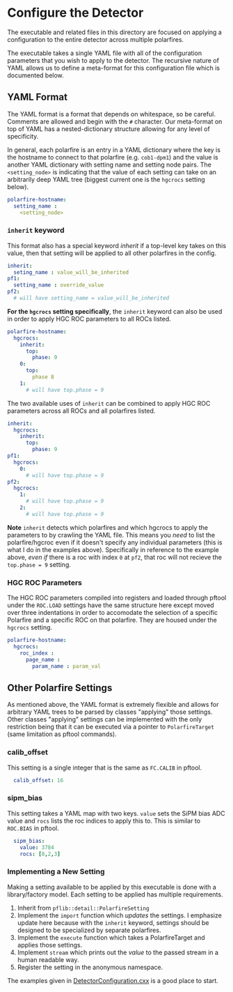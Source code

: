 # Configure the Detector
The executable and related files in this directory are focused
on applying a configuration to the entire detector across multiple
polarfires.

The executable takes a single YAML file with all of the configuration
parameters that you wish to apply to the detector. The recursive nature
of YAML allows us to define a meta-format for this configuration file which
is documented below.

## YAML Format
The YAML format is a format that depends on whitespace, so be careful.
Comments are allowed and begin with the `#` character.
Our meta-format on top of YAML has a nested-dictionary structure allowing
for any level of specificity.

In general, each polarfire is an entry in a YAML dictionary where
the key is the hostname to connect to that polarfire (e.g. `cob1-dpm1`)
and the value is another YAML dictionary with setting name and setting node
pairs. The `<setting_node>` is indicating that the value of each setting can
take on an arbitrarily deep YAML tree (biggest current one is the `hgcrocs` setting below).

```yaml
polarfire-hostname:
  setting_name : 
    <setting_node>
```

### `inherit` keyword
This format also has a special keyword *inherit* if a top-level key takes on this
value, then that setting will be applied to all other polarfires in the config.
```yaml
inherit:
  seting_name : value_will_be_inherited
pf1:
  setting_name : override_value
pf2:
  # will have setting_name = value_will_be_inherited
```

**For the `hgcrocs` setting specifically**, the `inherit` keyword can also be
used in order to apply HGC ROC parameters to all ROCs listed.
```yaml
polarfire-hostname:
  hgcrocs:
    inherit:
      top:
        phase: 9
    0:
      top:
        phase 8
    1:
      # will have top.phase = 9
``` 
The two available uses of `inherit` can be combined to apply HGC ROC parameters
across all ROCs and all polarfires listed.

```yaml
inherit:
  hgcrocs:
    inherit:
      top:
        phase: 9
pf1:
  hgcrocs:
    0:
      # will have top.phase = 9
pf2:
  hgcrocs:
    1:
      # will have top.phase = 9
    2:
      # will have top.phase = 9
```

**Note** `inherit` detects which polarfires and which hgcrocs to apply the parameters
to by crawling the YAML file. This means you _need_ to list the polarfire/hgcroc even
if it doesn't specify any individual parameters (this is what I do in the examples above).
Specifically in reference to the example above, _even if_ there is a roc with 
index `0` at `pf2`, that roc will not recieve the `top.phase = 9` setting.

### HGC ROC Parameters
The HGC ROC parameters compiled into registers and loaded through pftool
under the `ROC.LOAD` settings have the same structure here except moved over
three indentations in order to accomodate the selection of a specific Polarfire
and a specific ROC on that polarfire. They are housed under the `hgcrocs` setting.
```yaml
polarfire-hostname:
  hgcrocs:
    roc_index :
      page_name :
        param_name : param_val
```


## Other Polarfire Settings
As mentioned above, the YAML format is extremely flexible and allows for arbitrary 
YAML trees to be parsed by classes "applying" those settings. Other classes "applying"
settings can be implemented with the only restriction being that it can be executed
via a pointer to `PolarfireTarget` (same limitation as pftool commands).

### calib\_offset
This setting is a single integer that is the same as `FC.CALIB` in pftool.
```yaml
  calib_offset: 16
```

### sipm\_bias
This setting takes a YAML map with two keys. 
`value` sets the SiPM bias ADC value and `rocs` lists the roc indices to apply this to.
This is similar to `ROC.BIAS` in pftool.
```yaml
  sipm_bias:
    value: 3784
    rocs: [0,2,3]
```

### Implementing a New Setting
Making a setting available to be applied by this executable is done with a library/factory model.
Each setting to be applied has multiple requirements.
1. Inherit from `pflib::detail::PolarfireSetting`
2. Implement the `import` function which _updates_ the settings.
   I emphasize update here because with the `inherit` keyword, 
   settings should be designed to be specialized by separate polarfires.
3. Implement the `execute` function which takes a PolarfireTarget and applies those settings.
4. Implement `stream` which prints out the _value_ to the passed stream in a human
   readable way.
5. Register the setting in the anonymous namespace.

The examples given in [DetectorConfiguration.cxx](DetectorConfiguration.cxx) is a good place to start.
